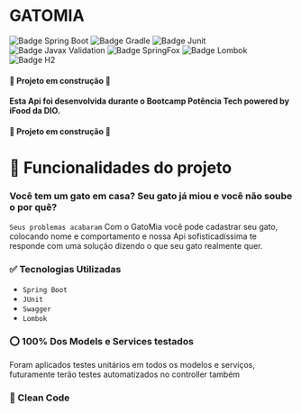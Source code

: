 # GATOMIA
![Badge Spring Boot](https://img.shields.io/badge/Spring%20Boot-v2.7.4-green) ![Badge Gradle](https://img.shields.io/badge/Gradle----green) ![Badge Junit](https://img.shields.io/badge/Junit-v4.13.2-green) ![Badge Javax Validation](https://img.shields.io/badge/Javax%20Validation-v2.0.1.Final-green) ![Badge SpringFox](https://img.shields.io/badge/SpringFox-v3.0.3-green) ![Badge Lombok](https://img.shields.io/badge/Lombok----green) ![Badge H2](https://img.shields.io/badge/H2%20Database----green)


#### :construction: Projeto em construção :construction:

#### Esta Api foi desenvolvida durante o Bootcamp Potência Tech powered by iFood da DIO.

#### :construction: Projeto em construção :construction:


# :hammer: Funcionalidades do projeto
### Você tem um gato em casa? Seu gato já miou e você não soube o por quê?
`Seus problemas acabaram`
Com o GatoMia você pode cadastrar seu gato, colocando nome e comportamento e nossa Api sofisticadíssima te responde com uma solução dizendo o que seu gato realmente quer.

### :white_check_mark: Tecnologias Utilizadas
- `Spring Boot`
- `JUnit`
- `Swagger`
- `Lombok`

### :o: 100% Dos Models e Services testados
Foram aplicados testes unitários em todos os modelos e serviços, futuramente terão testes automatizados no controller também

### :page_with_curl: Clean Code

